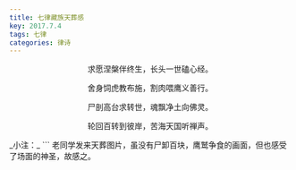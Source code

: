 ```yaml
---
title: 七律藏族天葬感
key: 2017.7.4
tags: 七律
categories: 律诗
---
```


<p align="center">求愿涅槃伴终生，长头一世磕心经。
</p>
<p align="center">舍身饲虎教布施，割肉喂鹰义善行。
</p>
<p align="center">尸剖高台求转世，魂飘净土向佛灵。
</p>
<p align="center">轮回百转到彼岸，苦海天国听禅声。
</p>
_小注：_
```
老同学发来天葬图片，虽没有尸卸百块，鹰鹫争食的画面，但也感受了场面的神圣，故感之。

```